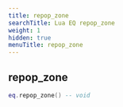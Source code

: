 ```yaml
---
title: repop_zone
searchTitle: Lua EQ repop_zone
weight: 1
hidden: true
menuTitle: repop_zone
---
```

## repop_zone
```lua
eq.repop_zone() -- void
```